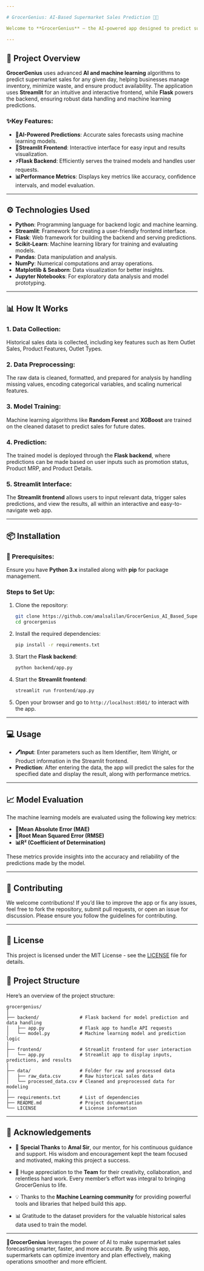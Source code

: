 ```yaml
---

# GrocerGenius: AI-Based Supermarket Sales Prediction 🛒🤖

Welcome to **GrocerGenius** – the AI-powered app designed to predict supermarket sales with precision! Using **machine learning** techniques, GrocerGenius helps supermarkets forecast sales based on historical data, promotions, holidays, and more. With this app, grocery stores can optimize stock levels, improve inventory management, and plan promotions effectively.

---
```


## 🚀 **Project Overview**

**GrocerGenius** uses advanced **AI and machine learning** algorithms to predict supermarket sales for any given day, helping businesses manage inventory, minimize waste, and ensure product availability. The application uses **Streamlit** for an intuitive and interactive frontend, while **Flask** powers the backend, ensuring robust data handling and machine learning predictions.

### ✨Key Features:
- **🔮AI-Powered Predictions**: Accurate sales forecasts using machine learning models.
- **📱Streamlit Frontend**: Interactive interface for easy input and results visualization.
- **⚡Flask Backend**: Efficiently serves the trained models and handles user requests.
- **📊Performance Metrics**: Displays key metrics like accuracy, confidence intervals, and model evaluation.

---

## ⚙️ **Technologies Used**

- **Python**: Programming language for backend logic and machine learning.
- **Streamlit**: Framework for creating a user-friendly frontend interface.
- **Flask**: Web framework for building the backend and serving predictions.
- **Scikit-Learn**: Machine learning library for training and evaluating models.
- **Pandas**: Data manipulation and analysis.
- **NumPy**: Numerical computations and array operations.
- **Matplotlib & Seaborn**: Data visualization for better insights.
- **Jupyter Notebooks**: For exploratory data analysis and model prototyping.

---

## 📊 **How It Works**

### 1. **Data Collection**:
   Historical sales data is collected, including key features such as Item Outlet Sales, Product Features, Outlet Types.

### 2. **Data Preprocessing**:
   The raw data is cleaned, formatted, and prepared for analysis by handling missing values, encoding categorical variables, and scaling numerical features.

### 3. **Model Training**:
   Machine learning algorithms like **Random Forest** and **XGBoost** are trained on the cleaned dataset to predict sales for future dates.

### 4. **Prediction**:
   The trained model is deployed through the **Flask backend**, where predictions can be made based on user inputs such as promotion status, Product MRP, and Product Details.

### 5. **Streamlit Interface**:
   The **Streamlit frontend** allows users to input relevant data, trigger sales predictions, and view the results, all within an interactive and easy-to-navigate web app.

---

## 📦 **Installation**

### 🌱 Prerequisites:

Ensure you have **Python 3.x** installed along with **pip** for package management.

### Steps to Set Up:

1. Clone the repository:

   ```bash
   git clone https://github.com/amalsalilan/GrocerGenius_AI_Based_Supermarket_Sales_Prediction_Infosys_Internship_Oct2024.git
   cd grocergenius
   ```

2. Install the required dependencies:

   ```bash
   pip install -r requirements.txt
   ```

3. Start the **Flask backend**:

   ```bash
   python backend/app.py
   ```

4. Start the **Streamlit frontend**:

   ```bash
   streamlit run frontend/app.py
   ```

5. Open your browser and go to `http://localhost:8501/` to interact with the app.

---

## 💻 **Usage**

- **🖊️Input**: Enter parameters such as Item Identifier, Item Wright, or Product information in the Streamlit frontend.
- **Prediction**: After entering the data, the app will predict the sales for the specified date and display the result, along with performance metrics.

---

## 📈 **Model Evaluation**

The machine learning models are evaluated using the following key metrics:

- **🔢Mean Absolute Error (MAE)**
- **📏Root Mean Squared Error (RMSE)**
- **📊R² (Coefficient of Determination)**

These metrics provide insights into the accuracy and reliability of the predictions made by the model.

---

## 🌟 **Contributing**

We welcome contributions! If you’d like to improve the app or fix any issues, feel free to fork the repository, submit pull requests, or open an issue for discussion. Please ensure you follow the guidelines for contributing.

---

## 📜 **License**

This project is licensed under the MIT License - see the [LICENSE](LICENSE) file for details.


## 📑 **Project Structure**

Here’s an overview of the project structure:

```
grocergenius/
│
├── backend/               # Flask backend for model prediction and data handling
│   ├── app.py             # Flask app to handle API requests
│   └── model.py           # Machine learning model and prediction logic
│
├── frontend/              # Streamlit frontend for user interaction
│   └── app.py             # Streamlit app to display inputs, predictions, and results
│
├── data/                  # Folder for raw and processed data
│   ├── raw_data.csv       # Raw historical sales data
│   └── processed_data.csv # Cleaned and preprocessed data for modeling
│
├── requirements.txt       # List of dependencies
├── README.md              # Project documentation
└── LICENSE                # License information
```

---

## 📝 **Acknowledgements**

- 🌟 **Special Thanks** to **Amal Sir**, our mentor, for his continuous guidance and support. His wisdom and encouragement kept the team focused and motivated, making this project a success.

- 🤝 Huge appreciation to the **Team** for their creativity, collaboration, and relentless hard work. Every member’s effort was integral to bringing GrocerGenius to life.

- 💡 Thanks to the **Machine Learning community** for providing powerful tools and libraries that helped build this app.

- 📊 Gratitude to the dataset providers for the valuable historical sales data used to train the model.

---

**📌GrocerGenius** leverages the power of AI to make supermarket sales forecasting smarter, faster, and more accurate. By using this app, supermarkets can optimize inventory and plan effectively, making operations smoother and more efficient.
